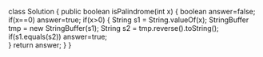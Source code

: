 class Solution {
    public boolean isPalindrome(int x) {
        boolean answer=false;
        if(x==0) answer=true;
        if(x>0)
        {
            String s1 = String.valueOf(x);
            StringBuffer tmp = new StringBuffer(s1);
            String s2 = tmp.reverse().toString();
            if(s1.equals(s2))
                answer=true;          
        }
        return answer;
    }
}